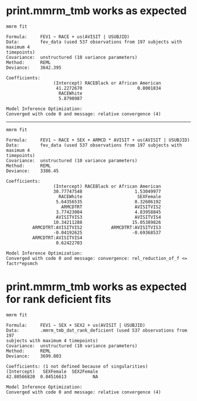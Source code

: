 # print.mmrm_tmb works as expected

    mmrm fit
    
    Formula:     FEV1 ~ RACE + us(AVISIT | USUBJID)
    Data:        fev_data (used 537 observations from 197 subjects with maximum 4 
    timepoints)
    Covariance:  unstructured (10 variance parameters)
    Method:      REML
    Deviance:    3642.395
    
    Coefficients: 
                      (Intercept) RACEBlack or African American 
                       41.2272670                     0.8001834 
                        RACEWhite 
                        5.8790987 
    
    Model Inference Optimization:
    Converged with code 0 and message: relative convergence (4)

---

    mmrm fit
    
    Formula:     FEV1 ~ RACE + SEX + ARMCD * AVISIT + us(AVISIT | USUBJID)
    Data:        fev_data (used 537 observations from 197 subjects with maximum 4 
    timepoints)
    Covariance:  unstructured (10 variance parameters)
    Method:      REML
    Deviance:    3386.45
    
    Coefficients: 
                      (Intercept) RACEBlack or African American 
                      30.77747548                    1.53049977 
                        RACEWhite                     SEXFemale 
                       5.64356535                    0.32606192 
                         ARMCDTRT                    AVISITVIS2 
                       3.77423004                    4.83958845 
                       AVISITVIS3                    AVISITVIS4 
                      10.34211288                   15.05389826 
              ARMCDTRT:AVISITVIS2           ARMCDTRT:AVISITVIS3 
                      -0.04192625                   -0.69368537 
              ARMCDTRT:AVISITVIS4 
                       0.62422703 
    
    Model Inference Optimization:
    Converged with code 0 and message: convergence: rel_reduction_of_f <= factr*epsmch

# print.mmrm_tmb works as expected for rank deficient fits

    mmrm fit
    
    Formula:     FEV1 ~ SEX + SEX2 + us(AVISIT | USUBJID)
    Data:        .mmrm_tmb_dat_rank_deficient (used 537 observations from 197 
    subjects with maximum 4 timepoints)
    Covariance:  unstructured (10 variance parameters)
    Method:      REML
    Deviance:    3699.803
    
    Coefficients: (1 not defined because of singularities)
    (Intercept)   SEXFemale  SEX2Female 
    42.80566820  0.04516613          NA 
    
    Model Inference Optimization:
    Converged with code 0 and message: relative convergence (4)


